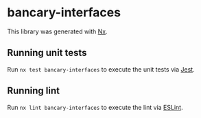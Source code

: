 # bancary-interfaces

This library was generated with [Nx](https://nx.dev).

## Running unit tests

Run `nx test bancary-interfaces` to execute the unit tests via [Jest](https://jestjs.io).

## Running lint

Run `nx lint bancary-interfaces` to execute the lint via [ESLint](https://eslint.org/).
